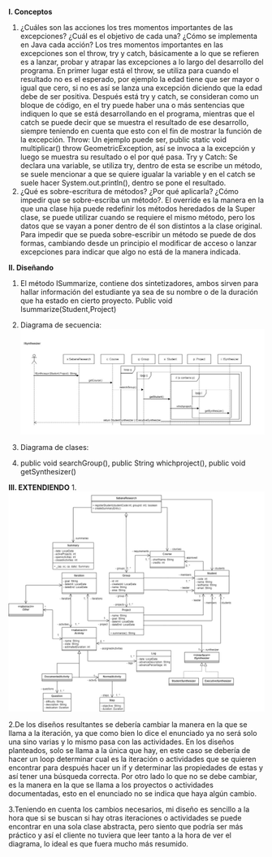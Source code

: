 **I. Conceptos** 
1.	¿Cuáles son las acciones los tres momentos importantes de las excepciones? ¿Cuál es el objetivo de cada una? ¿Cómo se implementa en Java cada acción?
Los tres momentos importantes en las excepciones son el throw, try y catch, básicamente a lo que se refieren es a lanzar, probar y atrapar las excepciones a lo largo del desarrollo del programa. En primer lugar está el throw, se utiliza para cuando el resultado no es el esperado, por ejemplo la edad tiene que ser mayor o igual que cero, si no es así se lanza una excepción diciendo que la edad debe de ser positiva. Después está try y catch, se consideran como un bloque de código, en el try puede haber una o más sentencias que indiquen lo que se está desarrollando en el programa, mientras que el catch se puede decir que se muestra el resultado de ese desarrollo, siempre teniendo en cuenta que esto con el fin de mostrar la función de la excepción.
Throw: Un ejemplo puede ser, public static void multiplicar() throw GeometricException, así se invoca a la excepción y luego se muestra su resultado o el por qué pasa.
Try y Catch: Se declara una variable, se utiliza try, dentro de esta se escribe un método, se suele mencionar a que se quiere igualar la variable y en el catch se suele hacer System.out.println(), dentro se pone el resultado. 
2.  ¿Qué es sobre-escritura de métodos? ¿Por qué aplicarla? ¿Cómo impedir que se sobre-escriba un método?.
El override es la manera en la que una clase hija puede redefinir los métodos heredados de la Super clase, se puede utilizar cuando se requiere el mismo método, pero los datos que se vayan a poner dentro de él son distintos a la clase original. Para impedir que se pueda sobre-escribir un método se puede de dos formas, cambiando desde un principio el modificar de acceso o lanzar excepciones para indicar que algo no está de la manera indicada. 

**II. Diseñando** 
1. El método ISummarize, contiene dos sintetizadores, ambos sirven para hallar información del estudiante ya sea de su nombre o de la duración que ha estado en cierto proyecto.
Public void Isummarize(Student,Project)
   
2. Diagrama de secuencia: 
![img_1.png](img_1.png)
  
   
3. Diagrama de clases:

4. public void searchGroup(), public String whichproject(), public void getSynthesizer()

**III. EXTENDIENDO**
1.
![img_3.png](img_3.png)

2.De los diseños resultantes se debería cambiar la manera en la que se llama a la iteración, ya que como bien lo dice el enunciado ya no será solo una sino varias y lo mismo pasa con las actividades. En los diseños planteados, solo se llama a la única que hay, en este caso se debería de hacer un loop determinar cual es la iteración o actividades que se quieren encontrar para después hacer un if y determinar las propiedades de estas y así tener una búsqueda correcta. 
Por otro lado lo que no se debe cambiar, es la manera en la que se llama a los proyectos o actividades documentadas, esto en el enunciado no se indica que haya algún cambio.

3.Teniendo en cuenta los cambios necesarios, mi diseño es sencillo a la hora que si se buscan si hay otras iteraciones o actividades se puede encontrar en una sola clase abstracta, pero siento que podría ser más práctico y así el cliente no tuviera que leer tanto a la hora de ver el diagrama, lo ideal es que fuera mucho más resumido. 

